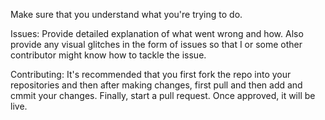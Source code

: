 Make sure that you understand what you're trying to do.

Issues:
Provide detailed explanation of what went wrong and how. Also provide any visual glitches in the form of issues so that I or some other contributor might know how to tackle the issue.

Contributing:
It's recommended that you first fork the repo into your repositories and then after making changes, first pull and then add and cmmit your changes. Finally, start a pull request. Once approved, it will be live.
